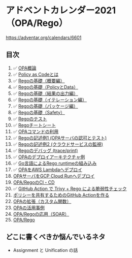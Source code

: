 # アドベントカレンダー2021（OPA/Rego）

https://adventar.org/calendars/6601

## 目次

1. ✅ [OPA概論](../articles/69553e82b34c20.md)
1. ✅ [Policy as Codeとは](../articles/94e456baf9ffec.md)
1. ✅ [Regoの基礎（概要編）](../articles/5b1cd56b4b3f4f.md)
1. ✅ [Regoの基礎（PolicyとData）](../articles/752b9234af7cc8.md)
1. ✅ [Regoの基礎（結果の出力編）](../articles/c24085137ca798.md)
1. ✅ [Regoの基礎（イテレーション編）](../articles/b0d3c7f7377609.md)
1. ✅ [Regoの基礎（パッケージ編）](../articles/2fccdcd07b874e.md)
1. ✅ [Regoの基礎（Safety）](../articles/075920f4a0529e.md)
1. ✅ [Regoのテスト](../articles/85c9992f601068.md)
1. ✅ [Regoチートシート](../articles/07525213a6c3ff.md)
1. ✅ [OPAコマンドの利用](../articles/f00d3ca12e4102.md)
1. ✅ [Regoの記述例1 (OPAサーバの認可とテスト)](../articles/a8ce41c66a2fcc.md)
1. ✅ [Regoの記述例2 (クラウドサービスの監視)](../articles/24a74292150fff.md)
1. ✅ [Regoのデバッグ (trace/print)](../articles/89ce7831c245ef.md)
1. ✅ [OPAのデプロイアーキテクチャ例](../articles/0b401a4be783e8.md)
1. ✅ [Go言語によるRego runtimeの組み込み](../articles/ca51a5e5da72f4.md)
1. ✅ [OPAをAWS Lambdaへデプロイ](../articles/759d47f17ebd2e.md)
1. [OPAサーバをGCP Cloud Runへデプロイ](../articles/f305204605a7cf.md)
1. [OPA/RegoのCI・CD](../articles/e7d158c6375ec3.md)
1. ✅ [GitHub Action で Trivy + Rego による脆弱性チェック](../articles/a8f8aac0ae6fb9.md)
1. [ポリシーを共有するためのGitHub Actionを作る](../articles/1311288523dad2.md)
1. [OPAの拡張（カスタム関数）](articles/647dcd83039503.md)
1. [OPAの活用事例](../articles/a94734799f21ef.md)
1. [OPA/Regoの応用（SOAR）](../articles/1755527e782183.md)
1. [OPA/Rego]()

## どこに書くべきか悩んでいるネタ

- Assignment と Unification の話
